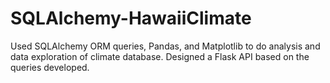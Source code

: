 # SQLAlchemy-HawaiiClimate
Used SQLAlchemy ORM queries, Pandas, and Matplotlib to do analysis and data exploration of climate database. Designed a Flask API based on the queries developed.
